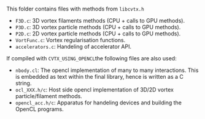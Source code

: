 This folder contains files with methods from `libcvtx.h`
- `F3D.c`: 3D vortex filaments methods (CPU + calls to GPU methods). 
- `P3D.c`: 3D vortex particle methods (CPU + calls to GPU methods). 
- `P2D.c`: 2D vortex particle methods (CPU + calls to GPU methods).
- `VortFunc.c`: Vortex regularisation functions.
- `accelerators.c`: Handeling of accelerator API.

If compiled with `CVTX_USING_OPENCL`the following files are also used:
- `nbody.cl`: The opencl implementation of many to many interactions. This is embedded as text within the final library, hence is written as a C string.
- `ocl_XXX.h/c`: Host side opencl implementation of 3D/2D vortex particle/filament methods.
- `opencl_acc.h/c`: Apparatus for handeling devices and building the OpenCL programs.
